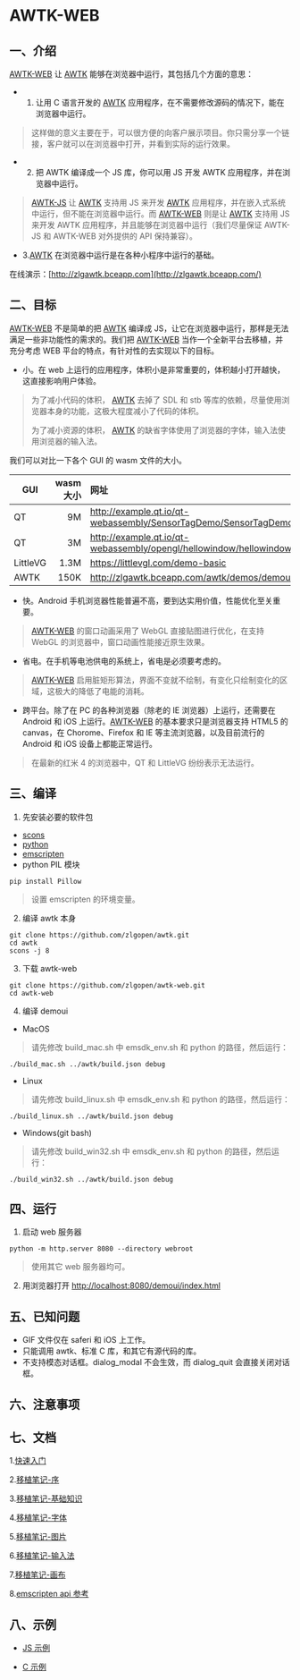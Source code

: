 # AWTK-WEB

## 一、介绍

[AWTK-WEB](https://github.com/zlgopen/awtk-web) 让 [AWTK](https://github.com/zlgopen/awtk) 能够在浏览器中运行，其包括几个方面的意思：

* 1. 让用 C 语言开发的 [AWTK](https://github.com/zlgopen/awtk) 应用程序，在不需要修改源码的情况下，能在浏览器中运行。

> 这样做的意义主要在于，可以很方便的向客户展示项目。你只需分享一个链接，客户就可以在浏览器中打开，并看到实际的运行效果。

* 2. 把 AWTK 编译成一个 JS 库，你可以用 JS 开发 AWTK 应用程序，并在浏览器中运行。

> [AWTK-JS](https://github.com/zlgopen/awtk-js) 让 [AWTK](https://github.com/zlgopen/awtk) 支持用 JS 来开发 [AWTK](https://github.com/zlgopen/awtk) 应用程序，并在嵌入式系统中运行，但不能在浏览器中运行。而 [AWTK-WEB](https://github.com/zlgopen/awtk-web) 则是让  [AWTK](https://github.com/zlgopen/awtk)  支持用 JS 来开发 AWTK 应用程序，并且能够在浏览器中运行（我们尽量保证 AWTK-JS 和 AWTK-WEB 对外提供的 API 保持兼容）。

* 3.[AWTK](https://github.com/zlgopen/awtk) 在浏览器中运行是在各种小程序中运行的基础。

在线演示：[http://zlgawtk.bceapp.com](http://zlgawtk.bceapp.com/)

## 二、目标

[AWTK-WEB](https://github.com/zlgopen/awtk-web) 不是简单的把 [AWTK](https://github.com/zlgopen/awtk) 编译成 JS，让它在浏览器中运行，那样是无法满足一些非功能性的需求的。我们把 [AWTK-WEB](https://github.com/zlgopen/awtk-web) 当作一个全新平台去移植，并充分考虑 WEB 平台的特点，有针对性的去实现以下的目标。

* 小。在 web 上运行的应用程序，体积小是非常重要的，体积越小打开越快，这直接影响用户体验。

> 为了减小代码的体积， [AWTK](https://github.com/zlgopen/awtk) 去掉了 SDL 和 stb 等库的依赖，尽量使用浏览器本身的功能，这极大程度减小了代码的体积。
>
> 为了减小资源的体积， [AWTK](https://github.com/zlgopen/awtk) 的缺省字体使用了浏览器的字体，输入法使用浏览器的输入法。

我们可以对比一下各个 GUI 的 wasm 文件的大小。

| GUI          | wasm 大小   |  网址  |
| --------     | -----:     | :---- |
| QT           | 9M        |   http://example.qt.io/qt-webassembly/SensorTagDemo/SensorTagDemo.html    |
| QT           | 3M        |   http://example.qt.io/qt-webassembly/opengl/hellowindow/hellowindow.html    |
| LittleVG     | 1.3M      |   https://littlevgl.com/demo-basic    |
| AWTK         | 150K      |   http://zlgawtk.bceapp.com/awtk/demos/demoui/index.html    |

* 快。Android 手机浏览器性能普遍不高，要到达实用价值，性能优化至关重要。

> [AWTK-WEB](https://github.com/zlgopen/awtk-web) 的窗口动画采用了 WebGL 直接贴图进行优化，在支持 WebGL 的浏览器中，窗口动画性能接近原生效果。

* 省电。在手机等电池供电的系统上，省电是必须要考虑的。

> [AWTK-WEB](https://github.com/zlgopen/awtk-web) 启用脏矩形算法，界面不变就不绘制，有变化只绘制变化的区域，这极大的降低了电能的消耗。

* 跨平台。除了在 PC 的各种浏览器（除老的 IE 浏览器）上运行，还需要在 Android 和 iOS 上运行。[AWTK-WEB](https://github.com/zlgopen/awtk-web) 的基本要求只是浏览器支持 HTML5 的 canvas，在 Chorome、Firefox 和 IE 等主流浏览器，以及目前流行的 Android 和 iOS 设备上都能正常运行。

> 在最新的红米 4 的浏览器中，QT 和 LittleVG 纷纷表示无法运行。

## 三、编译

1. 先安装必要的软件包

* [scons](https://scons.org/)
* [python](https://www.python.org/)
* [emscripten](https://emscripten.org/docs/getting_started/downloads.html#sdk-download-and-install)
* python PIL 模块

```
pip install Pillow
```

> 设置 emscripten 的环境变量。

2. 编译 awtk 本身

```
git clone https://github.com/zlgopen/awtk.git
cd awtk
scons -j 8
```

3. 下载 awtk-web

```
git clone https://github.com/zlgopen/awtk-web.git
cd awtk-web
```

4. 编译 demoui

* MacOS

> 请先修改 build_mac.sh 中 emsdk_env.sh 和 python 的路径，然后运行：

```
./build_mac.sh ../awtk/build.json debug
```

* Linux

> 请先修改 build_linux.sh 中 emsdk_env.sh 和 python 的路径，然后运行：

```
./build_linux.sh ../awtk/build.json debug
```


* Windows(git bash)

> 请先修改 build_win32.sh 中 emsdk_env.sh 和 python 的路径，然后运行：

```
./build_win32.sh ../awtk/build.json debug
```


## 四、运行

1. 启动 web 服务器

```
python -m http.server 8080 --directory webroot
```

> 使用其它 web 服务器均可。

2. 用浏览器打开 [http://localhost:8080/demoui/index.html](http://localhost:8080/demoui/index.html)

## 五、已知问题

* GIF 文件仅在 saferi 和 iOS 上工作。
* 只能调用 awtk、标准 C 库，和其它有源代码的库。
* 不支持模态对话框。dialog\_modal 不会生效，而 dialog\_quit 会直接关闭对话框。

## 六、注意事项

## 七、文档

1.[快速入门](docs/get_started.md)

2.[移植笔记-序](docs/porting_notes_0.md)

3.[移植笔记-基础知识](docs/porting_notes_1.md)

4.[移植笔记-字体](docs/porting_notes_2.md)

5.[移植笔记-图片](docs/porting_notes_3.md)

6.[移植笔记-输入法](docs/porting_notes_4.md)

7.[移植笔记-画布](docs/porting_notes_5.md)

8.[emscripten api 参考](https://emscripten.org/docs/api_reference/index.html)

## 八、示例

* [JS 示例 ](https://github.com/zlgopen/awtk-js/blob/master/demos/demoui_web.json)

* [C 示例 ](https://github.com/zlgopen/awtk/blob/master/build.json)
